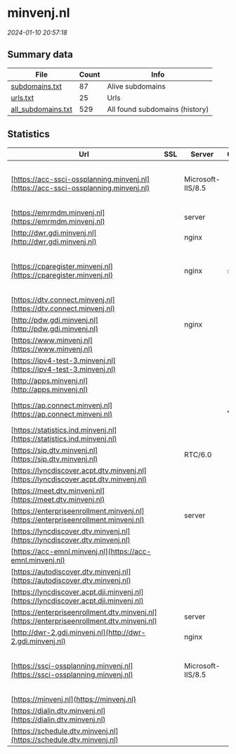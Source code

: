 # minvenj.nl
*2024-01-10 20:57:18*
## Summary data
| File       | Count | Info |
|------------|-------|------|
|[subdomains.txt](/data/minvenj.nl/subdomains.txt)|87|Alive subdomains|
|[urls.txt](/data/minvenj.nl/urls.txt)|25|Urls|
|[all_subdomains.txt](/data/minvenj.nl/all_subdomains.txt)|529|All found subdomains (history)|
## Statistics
| Url | SSL | Server | Cookie | HSTS | CSP | XFO | XXP | RP | Tech |Title |
|------------|-------|------|------|------|------|------|------|------|------|------|
|[https://acc-ssci-ossplanning.minvenj.nl](https://acc-ssci-ossplanning.minvenj.nl)| |Microsoft-IIS/8.5| | | | | | :white_check_mark: |IIS:8.5 Microsoft ASP.NET Windows Server|403 - Forbidden:...|
|[https://emrmdm.minvenj.nl](https://emrmdm.minvenj.nl)| |server| | | | | | :white_check_mark: ||302 Found|
|[http://dwr.gdi.minvenj.nl](http://dwr.gdi.minvenj.nl)| |nginx| | | | :white_check_mark: | :white_check_mark: | :white_check_mark: |Nginx|Welcome to nginx...|
|[https://cparegister.minvenj.nl](https://cparegister.minvenj.nl)| |nginx|:white_check_mark: |:white_check_mark: |:warning: | :white_check_mark: | :white_check_mark: | :white_check_mark: |Bootstrap Django HSTS Nginx Python|Home –...|
|[https://dtv.connect.minvenj.nl](https://dtv.connect.minvenj.nl)| || |:white_check_mark: | :white_check_mark:| :white_check_mark: | :white_check_mark: | :white_check_mark: |HSTS||
|[http://pdw.gdi.minvenj.nl](http://pdw.gdi.minvenj.nl)| |nginx| | | | :white_check_mark: | :white_check_mark: | :white_check_mark: |Nginx|Welcome to nginx...|
|[https://www.minvenj.nl](https://www.minvenj.nl)| || |:white_check_mark: |:warning: | :white_check_mark: | :white_check_mark: | :white_check_mark: |HSTS||
|[https://ipv4-test-3.minvenj.nl](https://ipv4-test-3.minvenj.nl)| || | | | | | :white_check_mark: |||
|[http://apps.minvenj.nl](http://apps.minvenj.nl)| || | | | | | :white_check_mark: |||
|[https://ap.connect.minvenj.nl](https://ap.connect.minvenj.nl)| ||:warning: |:white_check_mark: | | :white_check_mark: | :white_check_mark: | :white_check_mark: |HSTS Microsoft ASP.NET||
|[https://statistics.ind.minvenj.nl](https://statistics.ind.minvenj.nl)| || | | | | | :white_check_mark: |HSTS||
|[https://sip.dtv.minvenj.nl](https://sip.dtv.minvenj.nl)| |RTC/6.0| | | | | | :white_check_mark: |HSTS||
|[https://lyncdiscover.acpt.dtv.minvenj.nl](https://lyncdiscover.acpt.dtv.minvenj.nl)| || | | | | | :white_check_mark: |||
|[https://meet.dtv.minvenj.nl](https://meet.dtv.minvenj.nl)| || | | | | | :white_check_mark: |HSTS|Skype for Busine...|
|[https://enterpriseenrollment.minvenj.nl](https://enterpriseenrollment.minvenj.nl)| |server| | |:warning: | :white_check_mark: | :white_check_mark: | :white_check_mark: ||302 Found|
|[https://lyncdiscover.dtv.minvenj.nl](https://lyncdiscover.dtv.minvenj.nl)| || | | | | | :white_check_mark: |||
|[https://acc-emnl.minvenj.nl](https://acc-emnl.minvenj.nl)| || | | | | | :white_check_mark: |HSTS||
|[https://autodiscover.dtv.minvenj.nl](https://autodiscover.dtv.minvenj.nl)| || | | | | | :white_check_mark: |||
|[https://lyncdiscover.acpt.dji.minvenj.nl](https://lyncdiscover.acpt.dji.minvenj.nl)| || | | | | | :white_check_mark: |||
|[https://enterpriseenrollment.dtv.minvenj.nl](https://enterpriseenrollment.dtv.minvenj.nl)| |server| | |:warning: | :white_check_mark: | :white_check_mark: | :white_check_mark: ||302 Found|
|[http://dwr-2.gdi.minvenj.nl](http://dwr-2.gdi.minvenj.nl)| |nginx| | | | :white_check_mark: | :white_check_mark: | :white_check_mark: |Nginx|Welcome to nginx...|
|[https://ssci-ossplanning.minvenj.nl](https://ssci-ossplanning.minvenj.nl)| |Microsoft-IIS/8.5| | | | | | :white_check_mark: |IIS:8.5 Microsoft ASP.NET Windows Server|403 - Forbidden:...|
|[https://minvenj.nl](https://minvenj.nl)| || |:white_check_mark: |:warning: | :white_check_mark: | :white_check_mark: | :white_check_mark: |HSTS||
|[https://dialin.dtv.minvenj.nl](https://dialin.dtv.minvenj.nl)| || | | | | | :white_check_mark: |||
|[https://schedule.dtv.minvenj.nl](https://schedule.dtv.minvenj.nl)| || | | | | | :white_check_mark: |||